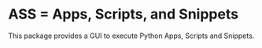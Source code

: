 
# ASS = Apps, Scripts, and Snippets

This package provides a GUI to execute Python Apps, Scripts and Snippets.

